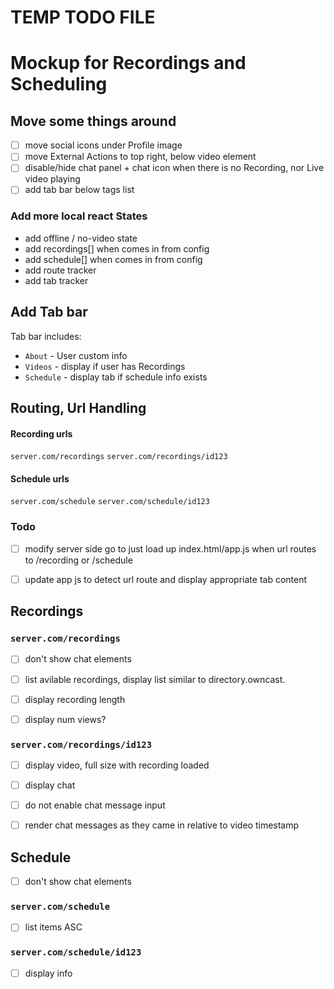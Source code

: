 # TEMP TODO FILE

# Mockup for Recordings and Scheduling

## Move some things around

- [ ] move social icons under Profile image
- [ ] move External Actions to top right, below video element
- [ ] disable/hide chat panel + chat icon when there is no Recording, nor Live video playing
- [ ] add tab bar below tags list

### Add more local react States
- add offline / no-video state
- add recordings[] when comes in from config
- add schedule[] when comes in from config
- add route tracker
- add tab tracker

## Add Tab bar
Tab bar includes:
- `About` - User custom info
- `Videos` - display if user has Recordings
- `Schedule` - display tab if schedule info exists


## Routing, Url Handling

#### Recording urls
`server.com/recordings`
`server.com/recordings/id123`


#### Schedule urls
`server.com/schedule`
`server.com/schedule/id123`

### Todo
- [ ] modify server side go to just load up index.html/app.js when url routes to /recording or /schedule
- [ ] update app js to detect url route and display appropriate tab content


## Recordings

### `server.com/recordings`
- [ ] don't show chat elements
- [ ] list avilable recordings, display list similar to directory.owncast.
- [ ] display recording length
- [ ] display num views?


### `server.com/recordings/id123`
- [ ] display video, full size with recording loaded
- [ ] display chat
- [ ] do not enable chat message input
- [ ] render chat messages as they came in relative to video timestamp


## Schedule
- [ ] don't show chat elements

### `server.com/schedule`
- [ ] list items ASC


### `server.com/schedule/id123`
- [ ] display info


